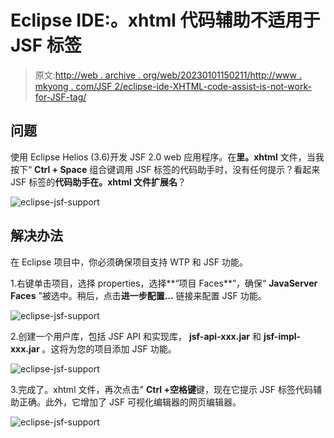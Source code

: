 # Eclipse IDE:。xhtml 代码辅助不适用于 JSF 标签

> 原文:[http://web . archive . org/web/20230101150211/http://www . mkyong . com/JSF 2/eclipse-ide-XHTML-code-assist-is-not-work-for-JSF-tag/](http://web.archive.org/web/20230101150211/http://www.mkyong.com/jsf2/eclipse-ide-xhtml-code-assist-is-not-working-for-jsf-tag/)

## 问题

使用 Eclipse Helios (3.6)开发 JSF 2.0 web 应用程序。在**里。xhtml** 文件，当我按下“ **Ctrl + Space** 组合键调用 JSF 标签的代码助手时，没有任何提示？看起来 JSF 标签的**代码助手在。xhtml 文件扩展名**？

![eclipse-jsf-support](../Images/324ba5623c411358ec17c224b42c2eed.png "eclipse-jsf-support-0")

## 解决办法

在 Eclipse 项目中，你必须确保项目支持 WTP 和 JSF 功能。

1.右键单击项目，选择 properties，选择**“项目 Faces**”，确保“ **JavaServer Faces** ”被选中。稍后，点击**进一步配置…** 链接来配置 JSF 功能。

![eclipse-jsf-support](../Images/7e26b827510a0be71e33d9533bf81665.png "eclipse-jsf-support-1")

2.创建一个用户库，包括 JSF API 和实现库， **jsf-api-xxx.jar** 和 **jsf-impl-xxx.jar** 。这将为您的项目添加 JSF 功能。

![eclipse-jsf-support](../Images/25f2fb9009c2b82db4b7db4f79e6852d.png "eclipse-jsf-support-2")

3.完成了。xhtml 文件，再次点击" **Ctrl +空格键**键，现在它提示 JSF 标签代码辅助正确。此外，它增加了 JSF 可视化编辑器的网页编辑器。

![eclipse-jsf-support](../Images/8b76e2635fafba8176cee3981fa14c6b.png "eclipse-jsf-support-3")<input type="hidden" id="mkyong-current-postId" value="6973">